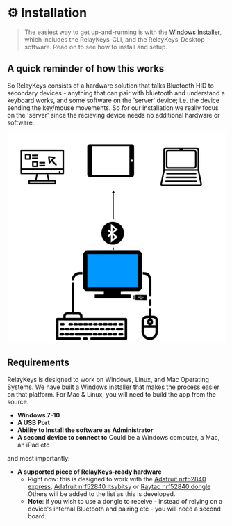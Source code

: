 # ⚙️ Installation



> The easiest way to get up-and-running is with the [Windows Installer](https://github.com/AceCentre/RelayKeys/releases/latest), which includes the RelayKeys-CLI, and the RelayKeys-Desktop software. Read on to see how to install and setup.

## A quick reminder of how this works

So RelayKeys consists of a hardware solution that talks Bluetooth HID to secondary devices - anything that can pair with bluetooth and understand a keyboard works, and some software on the 'server' device; i.e. the device sending the key/mouse movements. So for our installation we really focus on the 'server' since the recieving device needs no additional hardware or software.

![RelayKeys Overview](<../.gitbook/assets/overview (1).png>)

## Requirements

RelayKeys is designed to work on Windows, Linux, and Mac Operating Systems. We have built a Windows installer that makes the process easier on that platform. For Mac & Linux, you will need to build the app from the source.

* **Windows 7-10**
* **A USB Port**
* **Ability to Install the software as Administrator**
* **A second device to connect to** Could be a Windows computer, a Mac, an iPad etc

and most importantly:

* **A supported piece of RelayKeys-ready hardware**
  * Right now: this is designed to work with the [Adafruit nrf52840 express](https://www.adafruit.com/product/4062), [Adafruit nrf52840 Itsybitsy](https://www.adafruit.com/product/4481) or  [Raytac nrf52840 dongle](https://www.adafruit.com/product/5199) Others will be added to the list as this is developed.
  * **Note**: if you wish to use a dongle to receive - instead of relying on a device's internal Bluetooth and pairing etc - you will need a second board.

